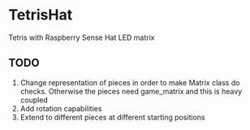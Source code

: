# TetrisHat
Tetris with Raspberry Sense Hat LED matrix

## TODO

1. Change representation of pieces in order to make Matrix class do checks. Otherwise the pieces need game_matrix
   and this is heavy coupled
2. Add rotation capabilities
3. Extend to different pieces at different starting positions
